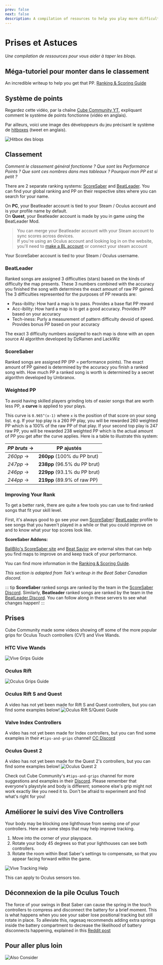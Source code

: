 ```yaml
---
prev: false
next: false
description: A compilation of resources to help you play more difficult songs and achieve a higher score!
---
```


# Prises et Astuces

_Une compilation de ressources pour vous aider à taper les bloqs._

## Méga-tutoriel pour monter dans le classement

An incredible writeup to help you get that PP. [Ranking & Scoring Guide](./ranking-guide.md)

## Système de points

Regardez cette vidéo, par la chaîne [Cube Community YT](https://www.youtube.com/channel/UCdG9zS8jVcQIKl7plwWXUkg), expliquant comment le système de points fonctionne (vidéo en anglais).

<YouTube url='https://www.youtube.com/watch?v=rVbXCGddspA' />

Par ailleurs, voici une image des développeurs du jeu précisant le système de [hitboxes](https://twitter.com/Split82/status/979365834324889600) (tweet en anglais).

![Hitbox des bloqs](/.assets/images/mapping/hitbox-from-split.jpg)

## Classement

_Comment le classement général fonctionne ? Que sont les Performance Points ? Que sont ces nombres dans mes tableaux ? Pourquoi mon PP est si petit ?_

There are 2 separate ranking systems: [ScoreSaber](https://scoresaber.com/global) and [BeatLeader](https://www.beatleader.xyz/ranking/1). You can find your global ranking and PP on their respective sites where you can search for your name.

On **PC**, your Beatleader account is tied to your Steam / Oculus account and is your profile name by default.  
On **Quest**, your Beatleader account is made by you in game using the BeatLeader Mod.

> You can merge your Beatleader account with your Steam account to sync scores across devices.  
> If you're using an Oculus account and looking log in on the website, you'll need to [make a BL account](https://beatleader.wiki/en/account#website-1) or connect your steam account

Your ScoreSaber account is tied to your Steam / Oculus username.

### BeatLeader

Ranked songs are assigned 3 difficulties (stars) based on the kinds of difficulty the map presents. These 3 numbers combined with the accuracy you finished the song with determines the exact amount of raw PP gained. The 3 difficulties represented for the purposes of PP rewards are:

- Pass-ibility: How hard a map is to pass. Provides a base flat PP reward
- Acc-ibility: How hard a map is to get a good accuracy. Provides PP based on your accuracy
- Tech-iness: Purly a measurement of pattern difficulty devoid of speed. Provides bonus PP based on your accuracy

The exact 3 difficulty numbers assigned to each map is done with an open source AI algorithm developed by DzRamen and LackWiz

### ScoreSaber

Ranked songs are assigned PP (PP = performance points). The exact amount of PP gained is determined by the accuracy you finish a ranked song with. How much PP a ranked song is worth is determined by a secret algorithm developed by Umbranox.

### Weighted PP

To avoid having skilled players grinding lots of easier songs that are worth less PP, a **curve** is applied to your plays.

This curve is `0.965^(x-1)` where `x` is the position of that score on your song list. e.g. If your top play is a 260 PP play, you will be rewarded 260 weighted PP which is a 100% of the raw PP of that play. If your second top play is 247 raw PP, you will be rewarded 238 weighted PP which is the actual amount of PP you get after the curve applies. Here is a table to illustrate this system:

| *PP bruts* -> | **PP ajustés**               |
| ------------- | ---------------------------- |
| *260pp* ->    | **260pp** (100% du PP brut)  |
| *247pp* ->    | **238pp** (96.5% du PP brut) |
| *246pp* ->    | **229pp** (93.1% du PP brut) |
| *244pp* ->    | **219pp** (89.9% of raw PP)  |

### Improving Your Rank

To get a better rank, there are quite a few tools you can use to find ranked songs that fit your skill level.

First, it's always good to go see your own [ScoreSaber](https://scoresaber.com/global)/ [BeatLeader](https://www.beatleader.xyz/ranking/1) profile to see songs that you haven't played in a while or that you could improve on and to know what your top scores look like.

**ScoreSaber Addons:**

[BaliBilo's ScoreSaber site](https://scoresaber.balibalo.xyz/peepee) and [Beat Savior](https://beat-savior.herokuapp.com/) are external sites that can help you find maps to improve on and keep track of your performance.

You can find more information in the [Ranking & Scoring Guide](./ranking-guide.md).

_This section is adapted from Tek's writeup in the Beat Saber Canadian discord._

::: tip **ScoreSaber** ranked songs are ranked by the team in the [ScoreSaber Discord](https://discord.gg/WpuDMwU). Similarly, **Beatleader** ranked songs are ranked by the team in the [BeatLeader Discord](https://discord.gg/2RG5YVqtG6). You can follow along in these servers to see what changes happen! :::

## Prises

Cube Community made some videos showing off some of the more popular grips for Oculus Touch controllers (CV1) and Vive Wands.

### HTC Vive Wands

<YouTube url='https://www.youtube.com/watch?v=G7x_wb7RrgU' />

![Vive Grips Guide](/.assets/images/grips-and-tricks/vive-grips-guide.jpg)

### Oculus Rift

<YouTube url='https://www.youtube.com/watch?v=XFt90q69aEA' />

![Oculus Grips Guide](/.assets/images/grips-and-tricks/oculus-grips-guide.jpg)

### Oculus Rift S and Quest

A video has not yet been made for Rift S and Quest controllers, but you can find some examples below! ![Oculus Rift S/Quest Guide](/.assets/images/grips-and-tricks/touch2-grips.jpg)

### Valve Index Controllers

A video has not yet been made for Index controllers, but you can find some examples in their `#tips-and-grips` channel! [CC Discord](https://discord.gg/dwe8mbC)

### Oculus Quest 2

A video has not yet been made for the Quest 2's controllers, but you can find some examples below! ![Oculus Quest 2](/.assets/images/grips-and-tricks/touch3-grips.jpg)

Check out Cube Community's `#tips-and-grips` channel for more suggestions and examples in their [Discord](https://discord.gg/dwe8mbC). Please remember that everyone's playstyle and body is different; someone else's grip might not work exactly like you need it to. Don't be afraid to experiment and find what's right for you!

## Améliorer le suivi des Vive Controllers

Your body may be blocking one lighthouse from seeing one of your controllers. Here are some steps that may help improve tracking.

1. Move into the corner of your playspace.
2. Rotate your body 45 degrees so that your lighthouses can see both controllers.
3. Rotate the room within Beat Saber's settings to compensate, so that you appear facing forward within the game.

![Vive Tracking Help](/.assets/images/grips-and-tricks/vive-tracking-help.gif)

This can apply to Oculus sensors too.

## Déconnexion de la pile Oculus Touch

The force of your swings in Beat Saber can cause the spring in the touch controllers to compress and disconnect the battery for a brief moment. This is what happens when you see your saber lose positional tracking but still rotate in place. To alleviate this, ragesaq recommends adding extra springs inside the battery compartment to decrease the likelihood of battery disconnects happening, explained in this [Reddit post](https://www.reddit.com/r/oculus/comments/a2h7o4/psa_adding_an_additional_spring_to_the_battery/?st=JR9Q7OEZ&sh=a7a3d091)

## Pour aller plus loin

![Also Consider](/.assets/images/grips-and-tricks/allow-adequate-room-around-you-during-game-play-put-on-27689465.png)
